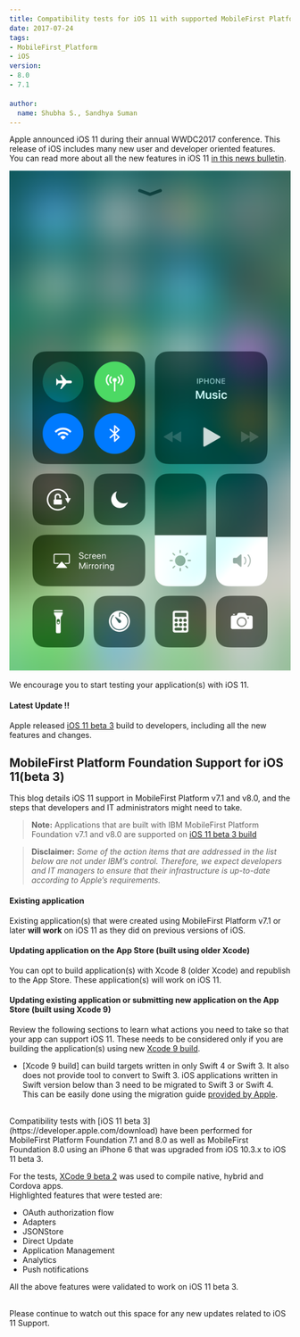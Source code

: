 ```yaml
---
title: Compatibility tests for iOS 11 with supported MobileFirst Platform Foundation releases
date: 2017-07-24
tags:
- MobileFirst_Platform
- iOS
version:
- 8.0
- 7.1

author:
  name: Shubha S., Sandhya Suman
---
```

Apple announced iOS 11 during their annual WWDC2017 conference. This release of iOS includes many new user and developer oriented features. You can read more about all the new features in iOS 11 [in this news bulletin](https://developer.apple.com/ios/).

![iOS11](ios11beta_1.PNG)

We encourage you to start testing your application(s) with iOS 11.

#### **Latest Update !!**
Apple released [iOS 11 beta 3](https://developer.apple.com/download/) build to developers, including all the new features and changes.

## MobileFirst Platform Foundation Support for iOS 11(beta 3)

This blog details iOS 11 support in MobileFirst Platform v7.1 and v8.0, and the steps that developers and IT administrators might need to take.
> **Note:** Applications that are built with IBM MobileFirst Platform Foundation v7.1 and v8.0 are supported on [iOS 11 beta 3 build](https://developer.apple.com/download)

> **Disclaimer:** *Some of the action items that are addressed in the list below are not under IBM’s control. Therefore, we expect developers and IT managers to ensure that their infrastructure is up-to-date according to Apple’s requirements.*

#### Existing application
Existing application(s) that were created using MobileFirst Platform v7.1 or later **will work** on iOS 11 as they did on previous versions of iOS.

#### Updating application on the App Store (built using older Xcode)
You can opt to build application(s) with Xcode 8 (older Xcode) and republish to the App Store. These application(s) will work on iOS 11.

#### Updating existing application or submitting new application on the App Store (built using Xcode 9)
Review the following sections to learn what actions you need to take so that your app can support iOS 11. These needs to be considered only if you are building the application(s) using new [Xcode 9 build](https://developer.apple.com/download).

* [Xcode 9 build] can build targets written in only Swift 4 or Swift 3. It also does not provide tool to convert to Swift 3. iOS applications written in Swift version below than 3 need to be migrated to Swift 3 or Swift 4. This can be easily done using the migration guide [provided by Apple](https://swift.org/migration-guide).

<br>
Compatibility tests with [iOS 11 beta 3](https://developer.apple.com/download) have been performed for MobileFirst Platform Foundation 7.1 and 8.0 as well as MobileFirst Foundation 8.0 using an iPhone 6 that was upgraded from iOS 10.3.x to iOS 11 beta 3.

For the tests, [XCode 9 beta 2](https://developer.apple.com/download) was used to compile native, hybrid and Cordova apps.  
Highlighted features that were tested are:

* OAuth authorization flow
* Adapters
* JSONStore
* Direct Update
* Application Management
* Analytics
* Push notifications

All the above features were validated to work on iOS 11 beta 3.  

<br>
Please continue to watch out this space for any new updates related to iOS 11 Support.
